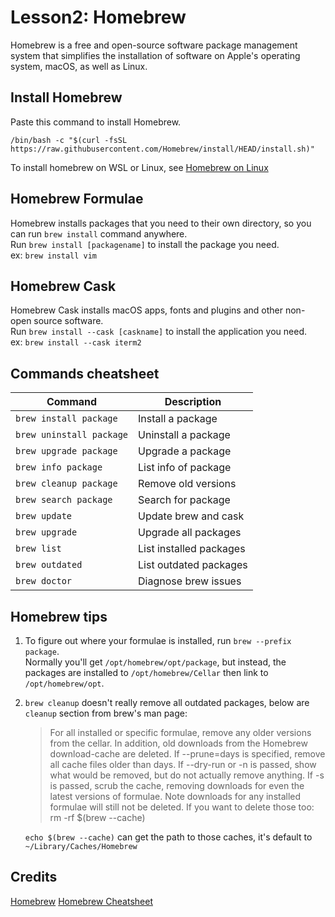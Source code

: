 # Lesson2: Homebrew

Homebrew is a free and open-source software package management system that simplifies the installation of software on Apple's operating system, macOS, as well as Linux.

## Install Homebrew

Paste this command to install Homebrew.

```
/bin/bash -c "$(curl -fsSL https://raw.githubusercontent.com/Homebrew/install/HEAD/install.sh)"
```

To install homebrew on WSL or Linux, see [Homebrew on Linux](https://docs.brew.sh/Homebrew-on-Linux)

## Homebrew Formulae

Homebrew installs packages that you need to their own directory, so you can run `brew install` command anywhere.  
Run `brew install [packagename]` to install the package you need.  
ex: `brew install vim`

## Homebrew Cask

Homebrew Cask installs macOS apps, fonts and plugins and other non-open source software.  
Run `brew install --cask [caskname]` to install the application you need.  
ex: `brew install --cask iterm2`

## Commands cheatsheet

| Command                  | Description             |
| ------------------------ | ----------------------- |
| `brew install package`   | Install a package       |
| `brew uninstall package` | Uninstall a package     |
| `brew upgrade package`   | Upgrade a package       |
| `brew info package`      | List info of package    |
| `brew cleanup package`   | Remove old versions     |
| `brew search package`    | Search for package      |
| `brew update`            | Update brew and cask    |
| `brew upgrade`           | Upgrade all packages    |
| `brew list`              | List installed packages |
| `brew outdated`          | List outdated packages  |
| `brew doctor`            | Diagnose brew issues    |

## Homebrew tips

1. To figure out where your formulae is installed, run `brew --prefix package`.  
   Normally you'll get `/opt/homebrew/opt/package`, but instead, the packages are installed to `/opt/homebrew/Cellar` then link to `/opt/homebrew/opt`.

2. `brew cleanup` doesn't really remove all outdated packages, below are `cleanup` section from brew's man page:

   > For all installed or specific formulae, remove any older versions from the cellar. In addition, old downloads from the Homebrew download-cache are deleted.
   > If --prune=days is specified, remove all cache files older than days.
   > If --dry-run or -n is passed, show what would be removed, but do not actually remove anything.
   > If -s is passed, scrub the cache, removing downloads for even the latest versions of formulae. Note downloads for any installed formulae will still not be deleted. If you want to delete those too: rm -rf $(brew --cache)

   `echo $(brew --cache)` can get the path to those caches, it's default to `~/Library/Caches/Homebrew`

## Credits

[Homebrew](https://github.com/Homebrew)
[Homebrew Cheatsheet](https://devhints.io/homebrew)
